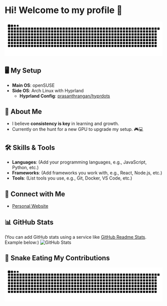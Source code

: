 # Hi! Welcome to my profile 👋

[![Snake animation](https://raw.githubusercontent.com/ardszsantos/ardszsantos/output/snake.svg)](https://github.com/ardszsantos/ardszsantos)

## 🖥️ **My Setup**
- **Main OS**: openSUSE
- **Side OS**: Arch Linux with Hyprland
  - **Hyprland Config**: [prasanthrangan/hyprdots](https://github.com/prasanthrangan/hyprdots)

## 🌱 **About Me**
- I believe **consistency is key** in learning and growth.
- Currently on the hunt for a new GPU to upgrade my setup. 🎮💻

## 🛠️ **Skills & Tools**
- **Languages**: (Add your programming languages, e.g., JavaScript, Python, etc.)
- **Frameworks**: (Add frameworks you work with, e.g., React, Node.js, etc.)
- **Tools**: (List tools you use, e.g., Git, Docker, VS Code, etc.)

## 🔗 **Connect with Me**
- [Personal Website](https://portifolio-senai.vercel.app/)


## 📊 **GitHub Stats**
(You can add GitHub stats using a service like [GitHub Readme Stats](https://github.com/anuraghazra/github-readme-stats). Example below:)
![GitHub Stats](https://github-readme-stats.vercel.app/api?username=ardszsantos&show_icons=true&theme=radical)

## 🐍 **Snake Eating My Contributions**
![Snake animation](https://raw.githubusercontent.com/ardszsantos/ardszsantos/output/snake.svg)
